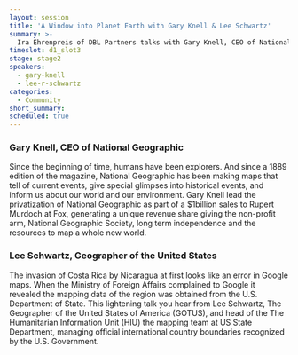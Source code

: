 ```yaml
---
layout: session
title: 'A Window into Planet Earth with Gary Knell & Lee Schwartz'
summary: >-
  Ira Ehrenpreis of DBL Partners talks with Gary Knell, CEO of National Geographic, and Lee Schwartz, Geographer of the United States, about how their organizations use maps to tell critical stories that affect the sustainability of the planet. 
timeslot: d1_slot3
stage: stage2
speakers:
  - gary-knell
  - lee-r-schwartz
categories:
  - Community
short_summary:
scheduled: true
---
```


### Gary Knell, CEO of National Geographic

Since the beginning of time, humans have been explorers. And since a 1889 edition of the magazine, National Geographic has been making maps that tell of current events, give special glimpses into historical events, and inform us about our world and our environment. Gary Knell lead the privatization of National Geographic as part of a $1billion sales to Rupert Murdoch at Fox, generating a unique revenue share giving the non-profit arm, National Geographic Society, long term independence and the resources to map a whole new world. 

### Lee Schwartz, Geographer of the United States

The invasion of Costa Rica by Nicaragua at first looks like an error in Google maps. When the Ministry of Foreign Affairs complained to Google it revealed the mapping data of the region was obtained from the U.S. Department of State. This lightening talk you hear from  Lee Schwartz, The Geographer of the United States of America (GOTUS), and head of the The Humanitarian Information Unit (HIU) the mapping team at US State Department, managing official international country boundaries recognized by the U.S. Government.
